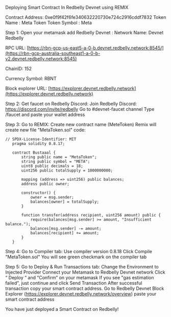 Deploying Smart Contract In Redbelly Devnet using REMIX 

Contract Address: 0xe0f9f42f6fe340632220730e724c2916cddf7832
Token Name : Meta Token
Token Symbol : Meta


Step 1:
Open your metamask add Redbelly Devnet :
Network Name: Devnet Redbelly

RPC URL: [https://rbn-gcp-us-east5-a-0-b.devnet.redbelly.network:8545/](https://rbn-gcp-australia-southeast1-a-0-b-v2.devnet.redbelly.network:8545)

ChainID: 152

Currency Symbol: RBNT

Block explorer URL: [https://explorer.devnet.redbelly.network](https://explorer.devnet.redbelly.network)

Step 2: 
Get faucet on Redbelly Discord:
Join Redbelly Discord: https://discord.com/invite/redbelly
Go to #devnet-faucet channel
Type /faucet and paste your wallet address 

Step 3:
Go to REMIX:
Create new contract name (MeteToken) 
Remix will create new file "MetaToken.sol"
code:
```solidity
// SPDX-License-Identifier: MIT
   pragma solidity 0.8.17;

   contract Bustaaal {
       string public name = "MetaToken";
       string public symbol = "META";
       uint8 public decimals = 18;
       uint256 public totalSupply = 1000000000;

       mapping (address => uint256) public balances;
       address public owner;

       constructor() {
           owner = msg.sender;
           balances[owner] = totalSupply;
       }

       function transfer(address recipient, uint256 amount) public {
           require(balances[msg.sender] >= amount, "Insufficient balance.");
           balances[msg.sender] -= amount;
           balances[recipient] += amount;
       }
   }
```

Step 4:
Go to Compiler tab:
Use compiler version 0.8.18
Click Compile "MetaToken.sol"
You will see green checkmark on the compiler tab

Step 5:
Go to Deploy & Run Transactions tab:
Change the Environment to Injected Provider
Connect your Metamask to Redbelly Devnet network
Click “ Deploy “ and “Confirm” on your metamask
If you see "gas estimation failed", just continue and click Send Transaction
After successful transaction copy your smart contract address. 
Go to Redbelly Devnet Block Explorer (https://explorer.devnet.redbelly.network/overview) paste your smart contract address

You have just deployed a Smart Contract on Redbelly!
